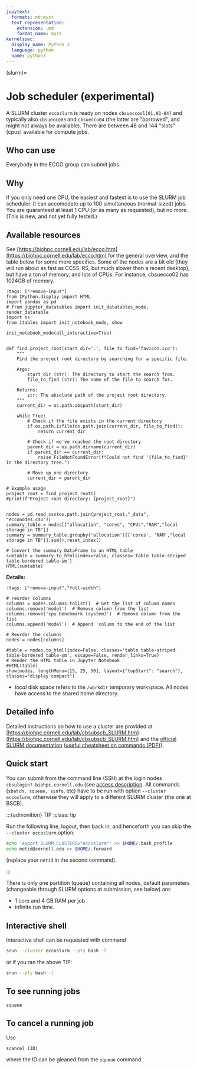 ```yaml
---
jupytext:
  formats: md:myst
  text_representation:
    extension: .md
    format_name: myst
kernelspec:
  display_name: Python 3
  language: python
  name: python3
---
```


(slurm)=
# Job scheduler (experimental)

A SLURM cluster `eccoslurm` is ready on nodes `cbsueccosl[01,03-04]` and typically also `cbsuecco03` and `cbsuecco04` (the latter are "borrowed", and might not always be available). There are between 48 and 144 "slots" (cpus) available for compute jobs.

## Who can use

Everybody in the ECCO group can submit jobs.

## Why


If you only need one CPU, the easiest and fastest is to use the SLURM job scheduler. It can accomodate up to 100 simultaneous (normal-sized) jobs. You are guaranteed at least 1 CPU (or as many as requested), but no more. (This is new, and not yet fully tested.)

## Available resources

See [https://biohpc.cornell.edu/lab/ecco.htm](https://biohpc.cornell.edu/lab/ecco.htm) for the general overview, and the table below for some more specifics. 
Some of the nodes are a bit old (they will run about as fast as CCSS-RS, but much slower than a recent desktop), but have a ton of memory, and lots of CPUs. For instance, cbsuecco02 has 1024GB of memory. 

```{code-cell} ipython3
:tags: ["remove-input"]
from IPython.display import HTML
import pandas as pd
# from jupyter_datatables import init_datatables_mode, render_datatable
import os
from itables import init_notebook_mode, show

init_notebook_mode(all_interactive=True)


def find_project_root(start_dir='.', file_to_find='favicon.ico'):
    """
    Find the project root directory by searching for a specific file.
    
    Args:
        start_dir (str): The directory to start the search from.
        file_to_find (str): The name of the file to search for.
        
    Returns:
        str: The absolute path of the project root directory.
    """
    current_dir = os.path.abspath(start_dir)
    
    while True:
        # Check if the file exists in the current directory
        if os.path.isfile(os.path.join(current_dir, file_to_find)):
            return current_dir
        
        # Check if we've reached the root directory
        parent_dir = os.path.dirname(current_dir)
        if parent_dir == current_dir:
            raise FileNotFoundError(f"Could not find '{file_to_find}' in the directory tree.")
        
        # Move up one directory
        current_dir = parent_dir

# Example usage
project_root = find_project_root()
#print(f"Project root directory: {project_root}")


nodes = pd.read_csv(os.path.join(project_root,"_data", "ecconodes.csv"))
summary_table = nodes[["allocation", "cores", "CPUs","RAM","local storage in TB"]]
summary = summary_table.groupby('allocation')[['cores', 'RAM',"local storage in TB"]].sum().reset_index()

# Convert the summary DataFrame to an HTML table
sumtable = summary.to_html(index=False, classes='table table-striped table-bordered table-sm')
HTML(sumtable)
```

**Details:**


```{code-cell} ipython3
:tags: ["remove-input","full-width"]

# reorder columns
columns = nodes.columns.tolist()  # Get the list of column names
columns.remove('model')  # Remove column from the list
columns.remove('cpu benchmark (system)')  # Remove column from the list
columns.append('model')  # Append  column to the end of the list

# Reorder the columns
nodes = nodes[columns]

#table = nodes.to_html(index=False, classes='table table-striped table-bordered table-sm', escape=False, render_links=True)
# Render the HTML table in Jupyter Notebook
#HTML(table)
show(nodes, lengthMenu=[15, 25, 50], layout={"topStart": "search"}, classes="display compact")

```

- *local* disk space refers to the `/workdir` temporary workspace. All nodes have access to the shared home directory.

## Detailed info

Detailed instructions on how to use a cluster are provided at [https://biohpc.cornell.edu/lab/cbsubscb_SLURM.htm](https://biohpc.cornell.edu/lab/cbsubscb_SLURM.htm) and the [official SLURM documentation](https://slurm.schedmd.com/documentation.html) ([useful cheatsheet on commands (PDF)](https://slurm.schedmd.com/pdfs/summary.pdf)).

## Quick start

You can submit from the command line (SSH) at the login nodes `cbsulogin?.biohpc.cornell.edu` (see [access description](https://biohpc.cornell.edu/lab/userguide.aspx?a=access#A3). All commands (`sbatch, squeue, sinfo`, etc) have to be run with option `--cluster eccoslurm`, otherwise they will apply to a different SLURM cluster (the one at BSCB).

:::{admonition} TIP
:class: tip

Run the following line, logout, then back in, and henceforth you can skip the `--cluster eccoslurm` option:
 
```bash
echo 'export SLURM_CLUSTERS="eccoslurm"' >> $HOME/.bash_profile
echo netid@cornell.edu >> $HOME/.forward
``` 

(replace your `netid` in the second command).

:::

There is only one partition (queue) containing all nodes, default parameters (changeable through SLURM options at submission, see below) are:

- 1 core and 4 GB RAM per job 
- infinite run time. 

## Interactive shell

Interactive shell can be requested  with command 

```bash
srun --cluster eccoslurm --pty bash -l
```

or if you ran the above TIP:

```bash
srun --pty bash -l
```


## To see running jobs

```
squeue
```

## To cancel a running job

Use

```
scancel (ID)
```

where the ID can be gleaned from the `squeue` command.
